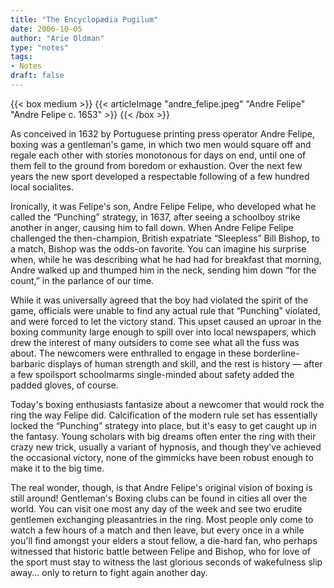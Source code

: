 ```yaml
---
title: "The Encyclopædia Pugilum"
date: 2006-10-05
author: "Arie Oldman"
type: "notes"
tags:
- Notes
draft: false
---
```


{{< box medium >}}
{{< articleImage "andre_felipe.jpeg" "Andre Felipe" "Andre Felipe c. 1653" >}}
{{< /box >}}

As conceived in 1632 by Portuguese printing press operator Andre Felipe, boxing was a gentleman's game, in which two men would square off and regale each other with stories monotonous for days on end, until one of them fell to the ground from boredom or exhaustion. Over the next few years the new sport developed a respectable following of a few hundred local socialites.

Ironically, it was Felipe's son, Andre Felipe Felipe, who developed what he called the “Punching” strategy, in 1637, after seeing a schoolboy strike another in anger, causing him to fall down. When Andre Felipe Felipe challenged the then-champion, British expatriate “Sleepless” Bill Bishop, to a match, Bishop was the odds-on favorite. You can imagine his surprise when, while he was describing what he had had for breakfast that morning, Andre walked up and thumped him in the neck, sending him down “for the count,” in the parlance of our time.

While it was universally agreed that the boy had violated the spirit of the game, officials were unable to find any actual rule that “Punching” violated, and were forced to let the victory stand. This upset caused an uproar in the boxing community large enough to spill over into local newspapers, which drew the interest of many outsiders to come see what all the fuss was about. The newcomers were enthralled to engage in these borderline-barbaric displays of human strength and skill, and the rest is history — after a few spoilsport schoolmarms single-minded about safety added the padded gloves, of course.

Today's boxing enthusiasts fantasize about a newcomer that would rock the ring the way Felipe did. Calcification of the modern rule set has essentially locked the “Punching” strategy into place, but it's easy to get caught up in the fantasy. Young scholars with big dreams often enter the ring with their crazy new trick, usually a variant of hypnosis, and though they've achieved the occasional victory, none of the gimmicks have been robust enough to make it to the big time.

The real wonder, though, is that Andre Felipe's original vision of boxing is still around! Gentleman's Boxing clubs can be found in cities all over the world. You can visit one most any day of the week and see two erudite gentlemen exchanging pleasantries in the ring. Most people only come to watch a few hours of a match and then leave, but every once in a while you'll find amongst your elders a stout fellow, a die-hard fan, who perhaps witnessed that historic battle between Felipe and Bishop, who for love of the sport must stay to witness the last glorious seconds of wakefulness slip away... only to return to fight again another day.
